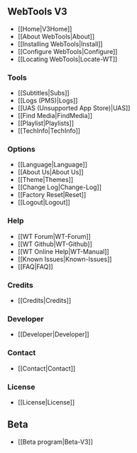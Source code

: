 ## WebTools V3
* [[Home|V3Home]]
* [[About WebTools|About]]
* [[Installing WebTools|Install]]
* [[Configure WebTools|Configure]]
* [[Locating WebTools|Locate-WT]]

### Tools
* [[Subtitles|Subs]]
* [[Logs (PMS)|Logs]]
* [[UAS (Unsupported App Store)|UAS]]
* [[Find Media|FindMedia]]
* [[Playlist|Playlists]]
* [[TechInfo|TechInfo]]

### Options
* [[Language|Language]]
* [[About Us|About Us]]
* [[Theme|Themes]]
* [[Change Log|Change-Log]]
* [[Factory Reset|Reset]]
* [[Logout|Logout]]

### Help
* [[WT Forum|WT-Forum]]
* [[WT Github|WT-Github]]
* [[WT Online Help|WT-Manual]]
* [[Known Issues|Known-Issues]]
* [[FAQ|FAQ]]

### Credits
* [[Credits|Credits]]

### Developer
* [[Developer|Developer]]

### Contact
* [[Contact|Contact]]

### License
* [[License|License]]

## Beta
* [[Beta program|Beta-V3]]

